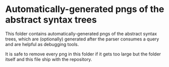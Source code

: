 # Automatically-generated pngs of the abstract syntax trees

This folder contains automatically-generated pngs of the abstract syntax trees, which are (optionally) generated after the parser consumes a query and are helpful as debugging tools.

It is safe to remove every png in this folder if it gets too large but the folder itself and this file ship with the repository.

